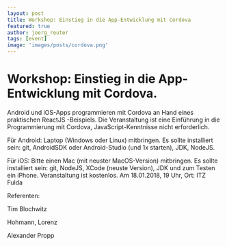 ```yaml
---
layout: post
title: Workshop: Einstieg in die App-Entwicklung mit Cordova 
featured: true
author: joerg_reuter
tags: [event]
image: 'images/posts/cordova.png'
---
```


# Workshop: Einstieg in die App-Entwicklung mit Cordova.

Android und iOS-Apps programmieren mit Cordova an Hand eines praktischen ReactJS -Beispiels. Die Veranstaltung ist eine Einführung in die Programmierung mit Cordova, JavaScript-Kenntnisse nicht erforderlich.


Für Android: Laptop (Windows oder Linux) mitbringen.
Es sollte installiert sein: git, AndroidSDK oder Android-Studio (und 1x starten), JDK, NodeJS. 


Für iOS: Bitte einen Mac (mit neuster MacOS-Version) mitbringen. 
Es sollte installiert sein: git, NodeJS, XCode (neuste Version), JDK und zum Testen ein iPhone.
Veranstaltung ist kostenlos. 
Am 18.01.2018, 19 Uhr, Ort: ITZ Fulda


Referenten: 

Tim Blochwitz

Hohmann, Lorenz

Alexander Propp
